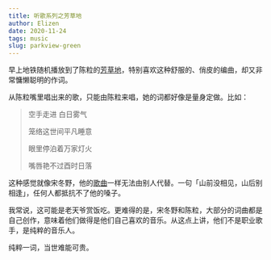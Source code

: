 ```yaml
--- 
title: 听歌系列之芳草地
author: Elizen
date: 2020-11-24
tags: music
slug: parkview-green
---
```


早上地铁随机播放到了陈粒的[芳草地][1]，特别喜欢这种舒服的、俏皮的编曲，却又非常慵懒聪明的作词。

从陈粒嘴里唱出来的歌，只能由陈粒来唱，她的词都好像是量身定做。比如：

> 空手走进 白日雾气
> 
> 笼络这世间平凡睡意
> 
> 眼里停泊着万家灯火
> 
> 嘴唇艳不过酉时日落

这种感觉就像宋冬野，他的[歌曲][2]一样无法由别人代替。一句「山前没相见，山后别相逢」，任何人都抵抗不了他的嗓子。

我常说，这可能是老天爷赏饭吃。更难得的是，宋冬野和陈粒，大部分的词曲都是自己创作，意味着他们做得是他们自己喜欢的音乐。从这点上讲，他们不是职业歌手，是纯粹的音乐人。

纯粹一词，当世难能可贵。

[1]:	https://music.163.com/#/song?id=421563711
[2]:	https://music.apple.com/us/album/%E9%83%AD%E6%BA%90%E6%BD%AE-single/1439205708